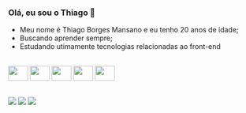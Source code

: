 ### Olá, eu sou o Thiago 👋
- Meu nome é Thiago Borges Mansano e eu tenho 20 anos de idade;
- Buscando aprender sempre;
- Estudando utimamente tecnologias relacionadas ao front-end 
<br>




<div>
  <img height="30" width="40" src="https://cdn.jsdelivr.net/gh/devicons/devicon/icons/javascript/javascript-original.svg" />
  <img height="30" width="40" src="https://cdn.jsdelivr.net/gh/devicons/devicon/icons/html5/html5-original.svg" />
  <img height="30" width="40" src="https://cdn.jsdelivr.net/gh/devicons/devicon/icons/css3/css3-original.svg" />
  <img height="30" width="40" src="https://cdn.jsdelivr.net/gh/devicons/devicon/icons/nodejs/nodejs-original.svg" />
  <img height="30" width="40" src="https://cdn.jsdelivr.net/gh/devicons/devicon/icons/react/react-original.svg" />
</div>

##




<div> 
   <a href ="https://github.com/thiagodevss" target="_blank"><img src="https://img.shields.io/badge/GitHub-100000?style=for-the-badge&logo=github&logoColor=white"></a>
  <a href ="mailto:thiagobmansano@gmail.com" target="_blank"><img src="https://img.shields.io/badge/Gmail-D14836?style=for-the-badge&logo=gmail&logoColor=white" ></a>
  <a href="https://www.linkedin.com/in/thiago-borges-mansano-5b67811a2/" target="_blank"><img src="https://img.shields.io/badge/-LinkedIn-%230077B5?style=for-the-badge&logo=linkedin&logoColor=white" ></a> 
 </div>
